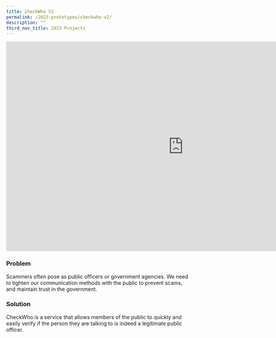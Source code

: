 ```yaml
---
title: CheckWho V2
permalink: /2023-prototypes/checkwho-v2/
description: ""
third_nav_title: 2023 Projects
---
```

<iframe allowfullscreen="true" height="569" width="960" frameborder="0" src="https://docs.google.com/presentation/d/e/2PACX-1vSy5Xm9foccKS_qbmhQugl-LGCVIe4IaiGlG_51yQfgfzathBiiKg_8zuaRBTOCjoXQjiZf5bBfFE3u/embed?start=false&loop=false&delayms=3000"></iframe>

### Problem
Scammers often pose as public officers or government agencies. We need to tighten our communication methods with the public to prevent scams, and maintain trust in the government.

### Solution
CheckWho is a service that allows members of the public to quickly and easily verify if the person they are talking to is indeed a legitimate public officer.